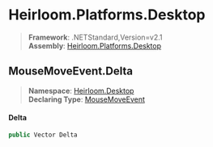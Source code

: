 # Heirloom.Platforms.Desktop

> **Framework**: .NETStandard,Version=v2.1  
> **Assembly**: [Heirloom.Platforms.Desktop][0]  

## MouseMoveEvent.Delta

> **Namespace**: [Heirloom.Desktop][0]  
> **Declaring Type**: [MouseMoveEvent][1]  

#### Delta

```cs
public Vector Delta
```

[0]: ../../../Heirloom.Platforms.Desktop.md
[1]: ../MouseMoveEvent.md
